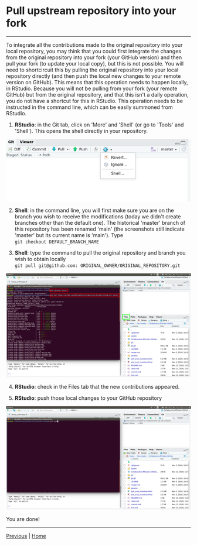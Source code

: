 # Pull upstream repository into your fork

***

To integrate all the contributions made to the original repository into your local repository, you may think that you could first integrate the changes from the original repository into your fork (your GitHub version) and then pull your fork (to update your local copy), but this is not possible. You will need to shortcircuit this by pulling the original repository into your local repository directly (and then push the local new changes to your remote version on GitHub). This means that this operation needs to happen locally, in RStudio. Because you will not be pulling from your fork (your remote GitHub) but from the original repository, and that this isn't a daily operation, you do not have a shortcut for this in RStudio. This operation needs to be instructed in the command line, which can be easily summoned from RStudio.

1. **RStudio**: in the Git tab, click on 'More' and 'Shell' (or go to 'Tools' and 'Shell'). This opens the shell directly in your repository.

![](./assets/open-shell.png)

2. **Shell**: in the command line, you will first make sure you are on the branch you wish to receive the modifications (today we didn't create branches other than the default one). The historical 'master' branch of this repository has been renamed 'main' (the screenshots still indicate 'master' but its current name is 'main'). Type  
`git checkout DEFAULT_BRANCH_NAME` 

3. **Shell**: type the command to pull the original repository and branch you wish to obtain locally  
`git pull git@github.com: ORIGINAL_OWNER/ORIGINAL_REPOSITORY.git`

![](./assets/command-line.png)

4. **RStudio**: check in the Files tab that the new contributions appeared.

5. **RStudio**: push those local changes to your GitHub repository

![](./assets/final-push.png)


You are done!

***

[Previous](./merge.md) | [Home](./README.md)
